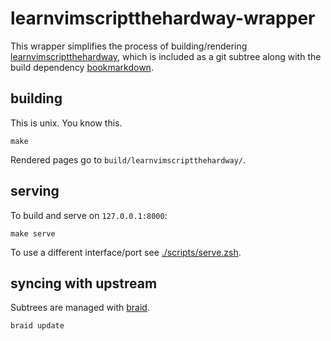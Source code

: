 # learnvimscriptthehardway-wrapper

This wrapper simplifies the process of building/rendering [learnvimscriptthehardway](https://github.com/sjl/learnvimscriptthehardway), which is included as a git subtree along with the build dependency [bookmarkdown](https://github.com/sjl/bookmarkdown).

## building
This is unix. You know this.
```shell
make
````
Rendered pages go to `build/learnvimscriptthehardway/`.

## serving
To build and serve on `127.0.0.1:8000`:
```shell
make serve
```
To use a different interface/port see [./scripts/serve.zsh](./scripts/serve.zsh).

## syncing with upstream
Subtrees are managed with [braid](https://github.com/cristibalan/braid).

```shell
braid update
```

